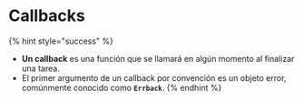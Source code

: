 # Callbacks

{% hint style="success" %}
* **Un callback** es una función que se llamará en algún momento al finalizar una tarea.
* El primer argumento de un callback por convención es un objeto error, comúnmente conocido como **`Errback`**.
{% endhint %}


